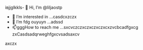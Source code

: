 івjjglkkls- 👋 Hi, I’m @liljaostp
- 👀 I’m interested in ...casdcxzczx
- 🌱 I’m fdg ouyuyn ...аdssd
- 📫gggHow to reach me ...sxcvczczxczxczxczxcxzvcbcadfgxcg
zxCasdsadqrweghfgxcvsadsaxcv
<!---sasdadsadgfgdasячс
liljaostp/liljaostp is a ✨ spdsecial ✨ repaository because its `README.md` (this filefg) appcxears on your GitHub profile.dgdf
You can click the Pasdreview link to take a look at your changes.
--->axczx
